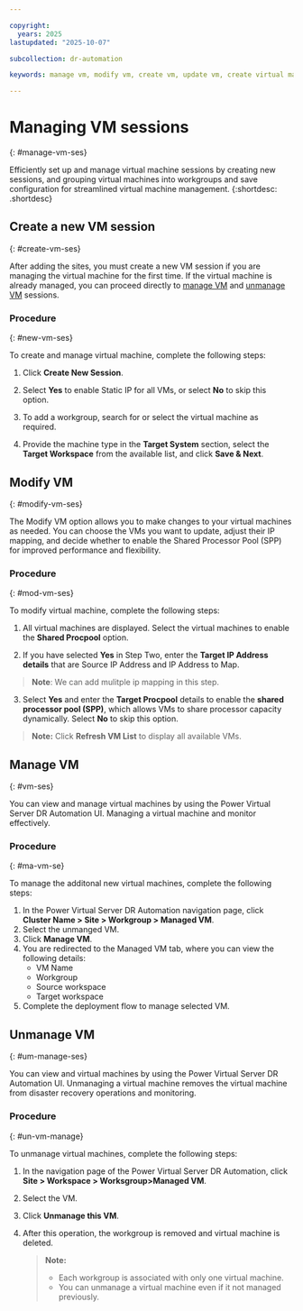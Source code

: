 ```yaml
---

copyright:
  years: 2025
lastupdated: "2025-10-07"

subcollection: dr-automation

keywords: manage vm, modify vm, create vm, update vm, create virtual machine, add virtual machine, modify virtual machine

---
```


# Managing VM sessions
{: #manage-vm-ses}

Efficiently set up and manage virtual machine sessions by creating new sessions, and grouping virtual machines into workgroups and save configuration for streamlined virtual machine management.
{:shortdesc: .shortdesc}

## Create a new VM session
{: #create-vm-ses}

After adding the sites, you must create a new VM session if you are managing the virtual machine for the first time. If the virtual machine is already managed, you can proceed directly to [manage VM](#vm-ses) and [unmanage VM](#um-manage-ses) sessions.

### Procedure
{: #new-vm-ses}

To create and manage virtual machine, complete the following steps:

1. Click **Create New Session**.  

2. Select **Yes** to enable Static IP for all VMs, or select **No** to skip this option.  

3. To add a workgroup, search for or select the virtual machine as required.  

4. Provide the machine type in the **Target System** section, select the **Target Workspace** from the available list, and click **Save & Next**.  

## Modify VM
{: #modify-vm-ses}

The Modify VM option allows you to make changes to your virtual machines as needed. You can choose the VMs you want to update, adjust their IP mapping, and decide whether to enable the Shared Processor Pool (SPP) for improved performance and flexibility.

### Procedure
{: #mod-vm-ses}

To modify virtual machine, complete the following steps:

1. All virtual machines are displayed. Select the virtual machines to enable the **Shared Procpool** option.  

2. If you have selected **Yes** in Step Two, enter the **Target IP Address details** that are Source IP Address and IP Address to Map.

> **Note**: We can add mulitple ip mapping in this step.

3. Select **Yes** and enter the **Target Procpool** details to enable the **shared processor pool (SPP)**, which allows VMs to share processor capacity dynamically. Select **No** to skip this option.  

> **Note:** Click **Refresh VM List** to display all available VMs.


## Manage VM
{: #vm-ses}

You can view and manage virtual machines by using the Power Virtual Server DR Automation UI. Managing a virtual machine and monitor effectively.

### Procedure
{: #ma-vm-se}

To manage the additonal new virtual machines, complete the following steps:

1. In the Power Virtual Server DR Automation navigation page, click **Cluster Name > Site > Workgroup > Managed VM**.
2. Select the unmanged VM.
3. Click **Manage VM**.
4. You are redirected to the Managed VM tab, where you can view the following details:
   - VM Name
   - Workgroup
   - Source workspace
   - Target workspace
5. Complete the deployment flow to manage selected VM.

## Unmanage VM
{: #um-manage-ses}

You can view and virtual machines by using the Power Virtual Server DR Automation UI. Unmanaging a virtual machine removes the virtual machine from disaster recovery operations and monitoring.

### Procedure
{: #un-vm-manage}

To unmanage virtual machines, complete the following steps:

1. In the navigation page of the Power Virtual Server DR Automation, click **Site > Workspace > Worksgroup>Managed VM**.
2. Select the VM.
3. Click **Unmanage this VM**.
4. After this operation, the workgroup is removed and virtual machine is deleted.

   > **Note:**
   >
   > - Each workgroup is associated with only one virtual machine.
   > - You can unmanage a virtual machine even if it not managed previously.
